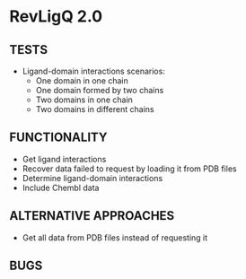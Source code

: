 # RevLigQ 2.0

## TESTS

* Ligand-domain interactions scenarios:
  * One domain in one chain
  * One domain formed by two chains
  * Two domains in one chain
  * Two domains in different chains

## FUNCTIONALITY

* Get ligand interactions
* Recover data failed to request by loading it from PDB files
* Determine ligand-domain interactions
* Include Chembl data

## ALTERNATIVE APPROACHES

* Get all data from PDB files instead of requesting it

## BUGS
